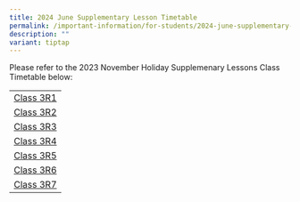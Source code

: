 ```yaml
---
title: 2024 June Supplementary Lesson Timetable
permalink: /important-information/for-students/2024-june-supplementary-lesson-timetable/
description: ""
variant: tiptap
---
```

Please refer to the 2023 November Holiday Supplemenary Lessons Class Timetable below:

|  |
|---|
| [Class 3R1](https://drive.google.com/file/d/1mR7krMrREzEhPYCQ3vMF-s62d8-3BvOU/view?usp=sharing)
| [Class 3R2](https://drive.google.com/file/d/1jjwEEx8eaLa0tlR4sNGinu5ozGzvbmxo/view?usp=sharing)
| [Class 3R3](https://drive.google.com/file/d/1dK72X3B4RaohYxBKUkMD7AqUkJ_UVXNJ/view?usp=sharing)
| [Class 3R4](https://drive.google.com/file/d/1amr7ZIo17qvGfakq7SpZkfIObQXXaIEp/view?usp=sharing)
| [Class 3R5](https://drive.google.com/file/d/11LqnQF5LAmsM-hGSoAP6_8TH9tO5FgEg/view?usp=sharing)
| [Class 3R6](https://drive.google.com/file/d/1bjeDx7z-MbrnjL-4_XBHNG5te8VxtYg_/view?usp=sharing)
| [Class 3R7](https://drive.google.com/file/d/1pIpjd4xIbhufE5IV11uhG4KGNSawoJBF/view?usp=sharing)